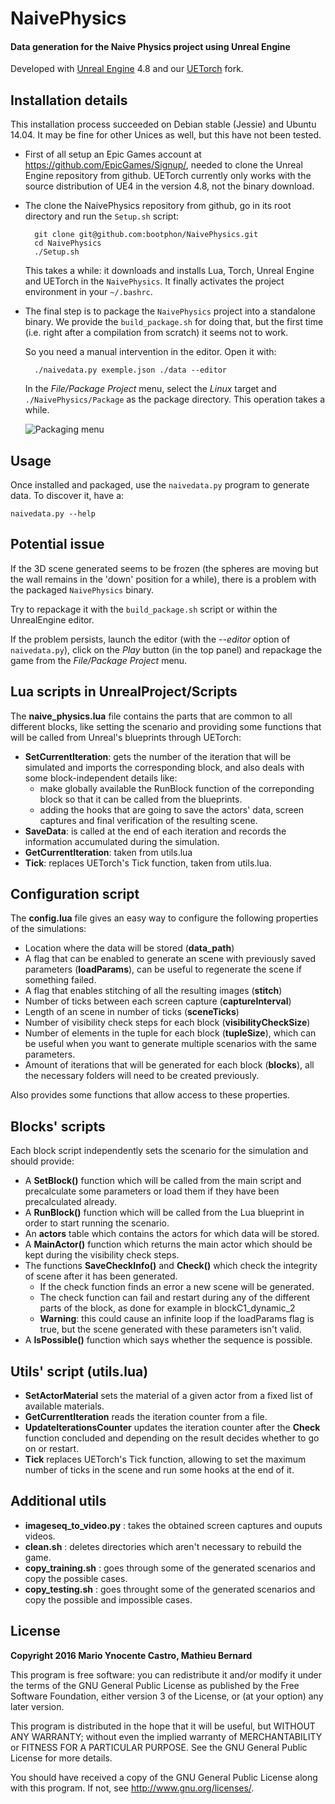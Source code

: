 # NaivePhysics
#### Data generation for the Naive Physics project using Unreal Engine

Developed
with
[Unreal Engine](https://www.unrealengine.com/what-is-unreal-engine-4)
4.8 and our [UETorch](https://github.com/marioyc/UETorch) fork.

## Installation details

This installation process succeeded on Debian stable (Jessie) and
Ubuntu 14.04. It may be fine for other Unices as well, but this have
not been tested.

* First of all setup an Epic Games account at
  https://github.com/EpicGames/Signup/, needed to clone the Unreal
  Engine repository from github. UETorch currently only works with the
  source distribution of UE4 in the version 4.8, not the binary
  download.

* The clone the NaivePhysics repository from github, go in its root
  directory and run the `Setup.sh` script:

        git clone git@github.com:bootphon/NaivePhysics.git
        cd NaivePhysics
        ./Setup.sh

  This takes a while: it downloads and installs Lua, Torch, Unreal
  Engine and UETorch in the `NaivePhysics`. It finally activates the
  project environment in your `~/.bashrc`.

* The final step is to package the `NaivePhysics` project into a
  standalone binary. We provide the `build_package.sh` for doing that,
  but the first time (i.e. right after a compilation from scratch) it
  seems not to work.

  So you need a manual intervention in the editor. Open it with:

        ./naivedata.py exemple.json ./data --editor

  In the *File/Package Project* menu, select the *Linux* target and
  `./NaivePhysics/Package` as the package directory. This operation
  takes a while.

  ![Packaging menu](https://docs.unrealengine.com/latest/images/Engine/Basics/Projects/Packaging/packaging_menu.jpg)


## Usage

Once installed and packaged, use the `naivedata.py` program to
generate data. To discover it, have a:

    naivedata.py --help

## Potential issue

If the 3D scene generated seems to be frozen (the spheres are moving
but the wall remains in the 'down' position for a while), there is a
problem with the packaged `NaivePhysics` binary.

Try to repackage it with the `build_package.sh` script or within the
UnrealEngine editor.

If the problem persists, launch the editor (with the *--editor* option
of `naivedata.py`), click on the *Play* button (in the top panel) and
repackage the game from the *File/Package Project* menu.


## Lua scripts in UnrealProject/Scripts

The **naive_physics.lua** file contains the parts that are common to
all different blocks, like setting the scenario and providing some
functions that will be called from Unreal's blueprints through
UETorch:

* **SetCurrentIteration**: gets the number of the iteration that will
  be simulated and imports the corresponding block, and also deals
  with some block-independent details like:
  * make globally available the RunBlock function of the correponding
    block so that it can be called from the blueprints.
  * adding the hooks that are going to save the actors' data, screen
    captures and final verification of the resulting scene.
* **SaveData**: is called at the end of each iteration and records the
  information accumulated during the simulation.
* **GetCurrentIteration**: taken from utils.lua
* **Tick**: replaces UETorch's Tick function, taken from utils.lua.


## Configuration script

The **config.lua** file gives an easy way to configure the following
properties of the simulations:

* Location where the data will be stored (**data_path**)
* A flag that can be enabled to generate an scene with previously
  saved parameters (**loadParams**), can be useful to regenerate the
  scene if something failed.
* A flag that enables stitching of all the resulting images
  (**stitch**)
* Number of ticks between each screen capture (**captureInterval**)
* Length of an scene in number of ticks (**sceneTicks**)
* Number of visibility check steps for each block
  (**visibilityCheckSize**)
* Number of elements in the tuple for each block (**tupleSize**),
  which can be useful when you want to generate multiple scenarios
  with the same parameters.
* Amount of iterations that will be generated for each block
  (**blocks**), all the necessary folders will need to be created
  previously.

Also provides some functions that allow access to these properties.


## Blocks' scripts

Each block script independently sets the scenario for the simulation and should provide:

* A **SetBlock()** function which will be called from the main script
  and precalculate some parameters or load them if they have been
  precalculated already.
* A **RunBlock()** function which will be called from the Lua
  blueprint in order to start running the scenario.
* An **actors** table which contains the actors for which data will be
  stored.
* A **MainActor()** function which returns the main actor which should
  be kept during the visibility check steps.
* The functions **SaveCheckInfo()** and **Check()** which check the
  integrity of scene after it has been generated.
  * If the check function finds an error a new scene will be generated.
  * The check function can fail and restart during any of the
    different parts of the block, as done for example in
    blockC1_dynamic_2
  * **Warning**: this could cause an infinite loop if the loadParams
    flag is true, but the scene generated with these parameters isn't
    valid.
* A **IsPossible()** function which says whether the sequence is
  possible.


## Utils' script (**utils.lua**)

* **SetActorMaterial** sets the material of a given actor from a fixed
  list of available materials.
* **GetCurrentIteration** reads the iteration counter from a file.
* **UpdateIterationsCounter** updates the iteration counter after the
  **Check** function concluded and depending on the result decides
  whether to go on or restart.
* **Tick** replaces UETorch's Tick function, allowing to set the
  maximum number of ticks in the scene and run some hooks at the end
  of it.

## Additional utils

* **imageseq_to_video.py** : takes the obtained screen captures and
  ouputs videos.
* **clean.sh** : deletes directories which aren't necessary to rebuild
  the game.
* **copy_training.sh** : goes through some of the generated scenarios
  and copy the possible cases.
* **copy_testing.sh** : goes throught some of the generated scenarios
  and copy the possible and impossible cases.


## License

**Copyright 2016 Mario Ynocente Castro, Mathieu Bernard**


This program is free software: you can redistribute it and/or modify
it under the terms of the GNU General Public License as published by
the Free Software Foundation, either version 3 of the License, or
(at your option) any later version.

This program is distributed in the hope that it will be useful,
but WITHOUT ANY WARRANTY; without even the implied warranty of
MERCHANTABILITY or FITNESS FOR A PARTICULAR PURPOSE.  See the
GNU General Public License for more details.

You should have received a copy of the GNU General Public License
along with this program. If not, see <http://www.gnu.org/licenses/>.
